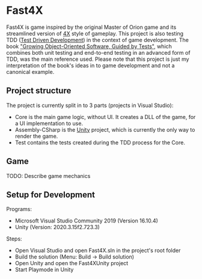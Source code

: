 # Fast4X

Fast4X is game inspired by the original Master of Orion game and its streamlined version of [4X](https://en.wikipedia.org/wiki/4X) style of gameplay. This project is also testing TDD ([Test Driven Development](https://en.wikipedia.org/wiki/Test-driven_development)) in the context of game development. The book ["Growing Object-Oriented Software, Guided by Tests"](http://www.growing-object-oriented-software.com/), which combines both unit testing and end-to-end testing in an advanced form of TDD, was the main reference used. Please note that this project is just my interpretation of the book's ideas in to game development and not a canonical example.

## Project structure

The project is currently split in to 3 parts (projects in Visual Studio):
* Core is the main game logic, without UI. It creates a DLL of the game, for a UI implementation to use.
* Assembly-CSharp is the [Unity](https://unity.com/) project, which is currently the only way to render the game.
* Test contains the tests created during the TDD process for the Core.

## Game

TODO: Describe game mechanics


## Setup for Development

Programs:
* Microsoft Visual Studio Community 2019 (Version 16.10.4)
* Unity (Version: 2020.3.15f2.723.3)

Steps:
* Open Visual Studio and open Fast4X.sln in the project's root folder
* Build the solution (Menu: Build -> Build solution)
* Open Unity and open the Fast4XUnity project
* Start Playmode in Unity
